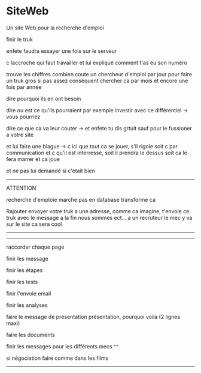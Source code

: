 # SiteWeb

Un site Web pour la recherche d'emploi

finir le truk

enfete faudra essayer une fois sur le serveur

c laccroche qui faut travailler et lui expliqué comment t'as eu son numéro 

trouve les chiffres combien coute un chercheur d'emploi par jour pour faire un truk gros
si pas assez conséquent chercher ca par mois et encore une fois par année

dire pourquoi ils en ont besoin

dire ou est ce qu'ils pourraient par exemple investir avec ce différentiel -> vous pourriez

dire ce que ca va leur couter  -> et enfete tu dis grtuit sauf pour le fussioner a votre site

et lui faire une blague -> c ici que tout ca se jouer, s'il rigole soit c par communication et c qu'il est interressé, soit il prendra le dessus soit ca le fera marrer et ca joue

et ne pas lui demandé si c'etait bien







--------------------------------------------------

ATTENTION 

recherche d'emploie marche pas en database transforme ca

Rajouter envoyer votre truk a une adresse, comme ca imagine, t'envoie ce truk avec le message a la fin nous sommes ect...
a un recruteur le mec y va sur le site ca sera cool

-------------------------------------------------



-------------------------------------------------------------------------------------------------------------------------------

raccorder chaque page

finir les message

finir les étapes

finir les tests

finir l'envoie email

finir les analyses

faire le message de présentation présentation, pourquoi voila (2 lignes maxi)

faire les documents

finir les messages pour les différents mecs ^^

si négociation faire comme dans les films

-------------------------------------------------------------------------------------------------------------------------------




